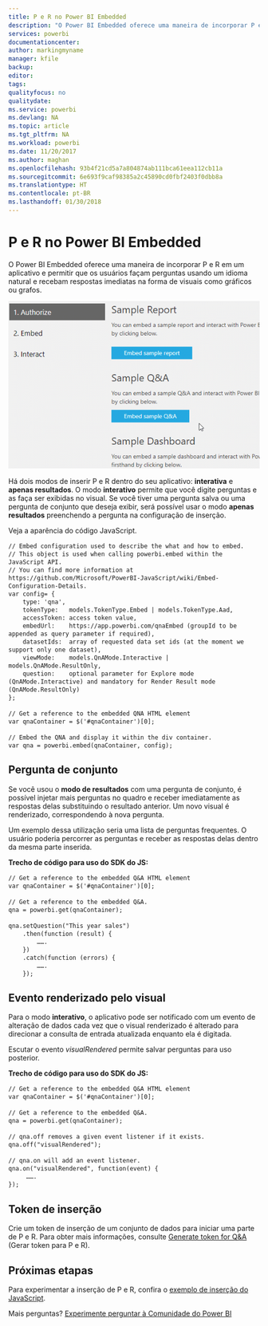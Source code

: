 ```yaml
---
title: P e R no Power BI Embedded
description: "O Power BI Embedded oferece uma maneira de incorporar P e R em um aplicativo e permitir que os usuários façam perguntas usando um idioma natural."
services: powerbi
documentationcenter: 
author: markingmyname
manager: kfile
backup: 
editor: 
tags: 
qualityfocus: no
qualitydate: 
ms.service: powerbi
ms.devlang: NA
ms.topic: article
ms.tgt_pltfrm: NA
ms.workload: powerbi
ms.date: 11/20/2017
ms.author: maghan
ms.openlocfilehash: 93b4f21cd5a7a804874ab111bca61eea112cb11a
ms.sourcegitcommit: 6e693f9caf98385a2c45890cd0fbf2403f0dbb8a
ms.translationtype: HT
ms.contentlocale: pt-BR
ms.lasthandoff: 01/30/2018
---
```

# <a name="qa-in-power-bi-embedded"></a>P e R no Power BI Embedded
O Power BI Embedded oferece uma maneira de incorporar P e R em um aplicativo e permitir que os usuários façam perguntas usando um idioma natural e recebam respostas imediatas na forma de visuais como gráficos ou grafos.

![Pergunta interativa de P e R em um quadro inserido](media/qanda/embedded-qanda.gif)

Há dois modos de inserir P e R dentro do seu aplicativo: **interativa** e **apenas resultados**. O modo **interativo** permite que você digite perguntas e as faça ser exibidas no visual. Se você tiver uma pergunta salva ou uma pergunta de conjunto que deseja exibir, será possível usar o modo **apenas resultados** preenchendo a pergunta na configuração de inserção.

Veja a aparência do código JavaScript.

```
// Embed configuration used to describe the what and how to embed.
// This object is used when calling powerbi.embed within the JavaScript API.
// You can find more information at https://github.com/Microsoft/PowerBI-JavaScript/wiki/Embed-Configuration-Details.
var config= {
    type: 'qna',
    tokenType:   models.TokenType.Embed | models.TokenType.Aad,
    accessToken: access token value,
    embedUrl:    https://app.powerbi.com/qnaEmbed (groupId to be appended as query parameter if required),
    datasetIds:  array of requested data set ids (at the moment we support only one dataset),
    viewMode:    models.QnAMode.Interactive | models.QnAMode.ResultOnly,
    question:    optional parameter for Explore mode (QnAMode.Interactive) and mandatory for Render Result mode (QnAMode.ResultOnly)
};

// Get a reference to the embedded QNA HTML element
var qnaContainer = $('#qnaContainer')[0];

// Embed the QNA and display it within the div container.
var qna = powerbi.embed(qnaContainer, config);
```

## <a name="set-question"></a>Pergunta de conjunto
Se você usou o **modo de resultados** com uma pergunta de conjunto, é possível injetar mais perguntas no quadro e receber imediatamente as respostas delas substituindo o resultado anterior. Um novo visual é renderizado, correspondendo à nova pergunta.

Um exemplo dessa utilização seria uma lista de perguntas frequentes. O usuário poderia percorrer as perguntas e receber as respostas delas dentro da mesma parte inserida.

**Trecho de código para uso do SDK do JS:**  

```        
// Get a reference to the embedded Q&A HTML element
var qnaContainer = $('#qnaContainer')[0];

// Get a reference to the embedded Q&A.
qna = powerbi.get(qnaContainer);

qna.setQuestion("This year sales")
    .then(function (result) {
        …….
    })
    .catch(function (errors) {
        …….
    });
```

## <a name="visual-rendered-event"></a>Evento renderizado pelo visual
Para o modo **interativo**, o aplicativo pode ser notificado com um evento de alteração de dados cada vez que o visual renderizado é alterado para direcionar a consulta de entrada atualizada enquanto ela é digitada.

Escutar o evento *visualRendered* permite salvar perguntas para uso posterior. 

**Trecho de código para uso do SDK do JS:**  

```
// Get a reference to the embedded Q&A HTML element
var qnaContainer = $('#qnaContainer')[0];

// Get a reference to the embedded Q&A.
qna = powerbi.get(qnaContainer);

// qna.off removes a given event listener if it exists.
qna.off("visualRendered");

// qna.on will add an event listener.
qna.on("visualRendered", function(event) {
     …….
});
```

## <a name="embed-token"></a>Token de inserção
Crie um token de inserção de um conjunto de dados para iniciar uma parte de P e R. Para obter mais informações, consulte [Generate token for Q&A](https://msdn.microsoft.com/library/mt784614.aspx#qanda) (Gerar token para P e R).

## <a name="next-steps"></a>Próximas etapas
Para experimentar a inserção de P e R, confira o [exemplo de inserção do JavaScript](https://microsoft.github.io/PowerBI-JavaScript/demo/).

Mais perguntas? [Experimente perguntar à Comunidade do Power BI](http://community.powerbi.com/)

